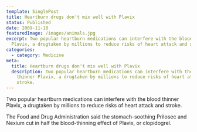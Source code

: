 ```yaml
---
template: SinglePost
title: Heartburn drugs don't mix well with Plavix
status: Published
date: 2009-11-18
featuredImage: /images/animals.jpg
excerpt: Two popular heartburn medications can interfere with the blood thinner
  Plavix, a drugtaken by millions to reduce risks of heart attack and stroke.
categories:
  - category: Medicine
meta:
  title: Heartburn drugs don't mix well with Plavix
  description: Two popular heartburn medications can interfere with the blood
    thinner Plavix, a drugtaken by millions to reduce risks of heart attack and
    stroke.
---
```

<!--StartFragment-->

Two popular heartburn medications can interfere with the blood thinner Plavix, a drugtaken by millions to reduce risks of heart attack and stroke.

The Food and Drug Administration said the stomach-soothing Prilosec and Nexium cut in half the blood-thinning effect of Plavix, or clopidogrel.

<!--EndFragment-->